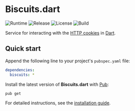 # Biscuits.dart
![Runtime](https://img.shields.io/badge/dart-%3E%3D2.5-brightgreen.svg) ![Release](https://img.shields.io/pub/v/biscuits.svg) ![License](https://img.shields.io/badge/license-MIT-blue.svg) ![Build](https://github.com/cedx/biscuits.dart/workflows/Continuous%20integration/badge.svg)

Service for interacting with the [HTTP cookies](https://developer.mozilla.org/en-US/docs/Web/HTTP/Cookies) in [Dart](https://dart.dev).

## Quick start
Append the following line to your project's `pubspec.yaml` file:

```yaml
dependencies:
  biscuits: *
```

Install the latest version of **Biscuits.dart** with [Pub](https://dart.dev/tools/pub/cmd):

```shell
pub get
```

For detailed instructions, see the [installation guide](installation.md).
